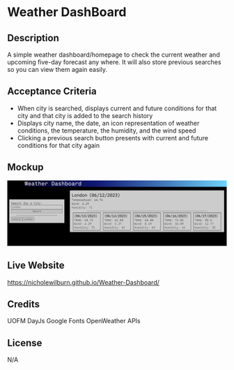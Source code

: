 # Weather DashBoard

## Description
A simple weather dashboard/homepage to check the current weather and upcoming five-day forecast any where. It will also store previous searches so you can view them again easily.

## Acceptance Criteria

* When city is searched, displays current and future conditions for that city and that city is added to the search history
* Displays city name, the date, an icon representation of weather conditions, the temperature, the humidity, and the wind speed
* Clicking a previous search button presents with current and future conditions for that city again

## Mockup
<img src="screenshot.png">

## Live Website
https://nicholewilburn.github.io/Weather-Dashboard/

## Credits
UOFM
DayJs
Google Fonts
OpenWeather APIs

## License

N/A